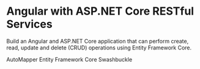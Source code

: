 # Angular with ASP.NET Core RESTful Services
Build an Angular and ASP.NET Core application that can perform create, read, update and delete (CRUD) operations using Entity Framework Core.

AutoMapper
Entity Framework Core
Swashbuckle
